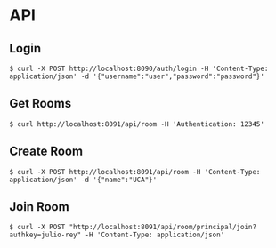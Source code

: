 
API
=
Login
-----
    $ curl -X POST http://localhost:8090/auth/login -H 'Content-Type: application/json' -d '{"username":"user","password":"password"}'


Get Rooms
--------

    $ curl http://localhost:8091/api/room -H 'Authentication: 12345'

Create Room
--------

    $ curl -X POST http://localhost:8091/api/room -H 'Content-Type: application/json' -d '{"name":"UCA"}'

Join Room
--------

    $ curl -X POST "http://localhost:8091/api/room/principal/join?authkey=julio-rey" -H 'Content-Type: application/json'
